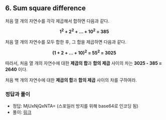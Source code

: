 ## 6. Sum square difference

처음 열 개의 자연수를 각각 제곱해서 합하면 다음과 같다.

<p align="center">
  <strong>1<sup>2</sup> + 2<sup>2</sup> + ... + 10<sup>2</sup> = 385</strong>
</p>

처음 열 개의 자연수를 모두 합한 후, 그 합을 제곱하면 다음과 같다.

<p align="center">
  <strong>(1 + 2 + ... + 10)<sup>2</sup> = 55<sup>2</sup> = 3025</strong>
</p>

따라서, 처음 열 개의 자연수에 대한 **제곱의 합**과 **합의 제곱** 사이의 차는 <strong>3025 - 385 = 2640</strong> 이다.

처음 백 개의 자연수에 대한 **제곱의 합**과 **합의 제곱** 사이의 차를 구하여라.

### 정답과 풀이

* 정답: MjUxNjQxNTA= (스포일러 방지를 위해 base64로 인코딩 됨)
* 풀이: [링크](./explanation.md)
